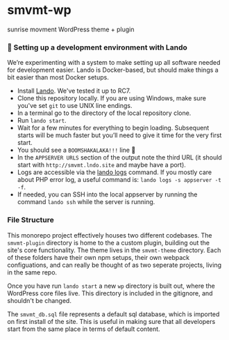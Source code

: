 # smvmt-wp
 sunrise movment WordPress theme + plugin

### 👷 Setting up a development environment with Lando

We’re experimenting with a system to make setting up all software needed for development easier. Lando is Docker-based, but should make things a bit easier than most Docker setups.

* Install [Lando](https://docs.devwithlando.io/). We've tested it up to RC7.
* Clone this repository locally. If you are using Windows, make sure you've set `git` to use UNIX line endings.
* In a terminal go to the directory of the local repository clone.
* Run `lando start`.
* Wait for a few minutes for everything to begin loading. Subsequent starts will be much faster but you’ll need to give it time for the very first start.
* You should see a `BOOMSHAKALAKA!!!` line 🎉
* In the `APPSERVER URLS` section of the output note the third URL (it should start with `http://smvmt.lndo.site` and maybe have a port).
* Logs are accessible via the [lando logs](https://docs.devwithlando.io/cli/logs.html) command. If you mostly care about PHP error log, a useful command is: `lando logs -s appserver -t -f`.
* If needed, you can SSH into the local appserver by running the command `lando ssh` while the server is running.

### File Structure

This monorepo project effectively houses two different codebases. The `smvmt-plugin` directory is home to the a custom plugin, building out the site's core functionality. The theme lives in the `smvmt-theme` directory. Each of these folders have their own npm setups, their own webpack configuations, and can really be thought of as two seperate projects, living in the same repo. 

Once you have run `lando start` a new `wp` directory is built out, where the WordPress core files live. This directory is included in the gitignore, and shouldn't be changed.

The `smvmt_db.sql` file represents a default sql database, which is imported on first install of the site. This is useful in making sure that all developers start from the same place in terms of default content.
